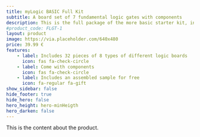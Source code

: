 ```yaml
---
title: myLogic BASIC Full Kit
subtitle: A board set of 7 fundamental logic gates with components
description: This is the full package of the more basic starter kit, including the boards to build the most common logic gates and components.
#product_code: FLGT-1
layout: product
image: https://via.placeholder.com/640x480
price: 39.99 €
features:
    - label: Includes 32 pieces of 8 types of different logic boards
      icon: fas fa-check-circle
    - label: Come with components
      icon: fas fa-check-circle
    - label: Includes an assembled sample for free 
      icon: fa-regular fa-gift
show_sidebar: false
hide_footer: true
hide_hero: false
hero_height: hero-minHeigth
hero_darken: false
---
```


This is the content about the product.